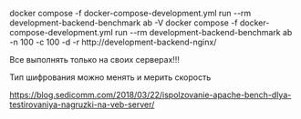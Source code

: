 docker compose -f docker-compose-development.yml run --rm development-backend-benchmark ab -V
docker compose -f docker-compose-development.yml run --rm development-backend-benchmark ab -n 100 -c 100 -d -r http://development-backend-nginx/

Все выполнять только на своих серверах!!!

Тип шифрования можно менять и мерить скорость

https://blog.sedicomm.com/2018/03/22/ispolzovanie-apache-bench-dlya-testirovaniya-nagruzki-na-veb-server/

